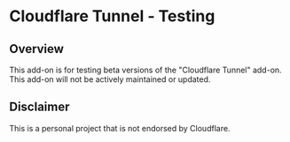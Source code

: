 # Cloudflare Tunnel - Testing

## Overview

This add-on is for testing beta versions of the "Cloudflare Tunnel" add-on. This add-on will not be actively maintained or updated.

## Disclaimer

This is a personal project that is not endorsed by Cloudflare.